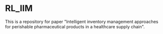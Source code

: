 # RL_IIM
This is a repository for paper "Intelligent inventory management approaches for perishable pharmaceutical products in a healthcare supply chain".
